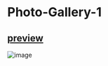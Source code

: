 # Photo-Gallery-1
## [preview]( https://shivamseamar.github.io/Photo-Gallery-1/)
![image](https://github.com/user-attachments/assets/4f676d8f-3a3f-4b3d-9e46-a8a66c82e80c)
